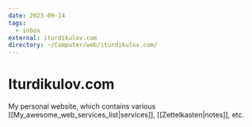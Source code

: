 ```yaml
---
date: 2023-09-14
tags:
  - inbox
external: iturdikulov.com
directory: ~/Computer/web/iturdikulov.com/
---
```


# Iturdikulov.com

My personal website, which contains various
[[My_awesome_web_services_list|services]], [[Zettelkasten|notes]], etc.

